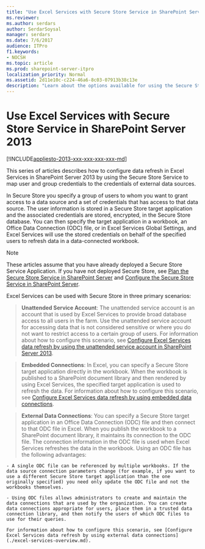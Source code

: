 ```yaml
---
title: "Use Excel Services with Secure Store Service in SharePoint Server 2013"
ms.reviewer: 
ms.author: serdars
author: SerdarSoysal
manager: serdars
ms.date: 7/6/2017
audience: ITPro
f1.keywords:
- NOCSH
ms.topic: article
ms.prod: sharepoint-server-itpro
localization_priority: Normal
ms.assetid: 2d11e10c-c224-46a6-8c03-07913b38c13e
description: "Learn about the options available for using the Secure Store Service with Excel Services in SharePoint Server 2013 to refresh data from external data sources."
---
```


# Use Excel Services with Secure Store Service in SharePoint Server 2013

[!INCLUDE[appliesto-2013-xxx-xxx-xxx-xxx-md](../includes/appliesto-2013-xxx-xxx-xxx-xxx-md.md)]
  
This series of articles describes how to configure data refresh in Excel Services in SharePoint Server 2013 by using the Secure Store Service to map user and group credentials to the credentials of external data sources.
  
In Secure Store you specify a group of users to whom you want to grant access to a data source and a set of credentials that has access to that data source. The user information is stored in a Secure Store target application and the associated credentials are stored, encrypted, in the Secure Store database. You can then specify the target application in a workbook, an Office Data Connection (ODC) file, or in Excel Services Global Settings, and Excel Services will use the stored credentials on behalf of the specified users to refresh data in a data-connected workbook. 
  
> [!NOTE]
> These articles assume that you have already deployed a Secure Store Service Application. If you have not deployed Secure Store, see [Plan the Secure Store Service in SharePoint Server](/previous-versions/office/sharepoint-server-2010/ee806889(v=office.14)) and [Configure the Secure Store Service in SharePoint Server](configure-the-secure-store-service.md). 
  
Excel Services can be used with Secure Store in three primary scenarios:
  
> **Unattended Service Account**: The unattended service account is an account that is used by Excel Services to provide broad database access to all users in the farm. Use the unattended service account for accessing data that is not considered sensitive or where you do not want to restrict access to a certain group of users. For information about how to configure this scenario, see [Configure Excel Services data refresh by using the unattended service account in SharePoint Server 2013](configure-unattended-service-account-2013.md).
    
> **Embedded Connections**: In Excel, you can specify a Secure Store target application directly in the workbook. When the workbook is published to a SharePoint document library and then rendered by using Excel Services, the specified target application is used to refresh the data. For information about how to configure this scenario, see [Configure Excel Services data refresh by using embedded data connections](./excel-services-overview.md).
    
> **External Data Connections**: You can specify a Secure Store target application in an Office Data Connection (ODC) file and then connect to that ODC file in Excel. When you publish the workbook to a SharePoint document library, it maintains its connection to the ODC file. The connection information in the ODC file is used when Excel Services refreshes the data in the workbook. Using an ODC file has the following advantages:
    
    - A single ODC file can be referenced by multiple workbooks. If the data source connection parameters change (for example, if you want to use a different Secure Store target application than the one originally specified) you need only update the ODC file and not the workbooks themselves.
    
    - Using ODC files allows administrators to create and maintain the data connections that are used by the organization. You can create data connections appropriate for users, place them in a trusted data connection library, and then notify the users of which ODC files to use for their queries.
    
    For information about how to configure this scenario, see [Configure Excel Services data refresh by using external data connections](./excel-services-overview.md).
